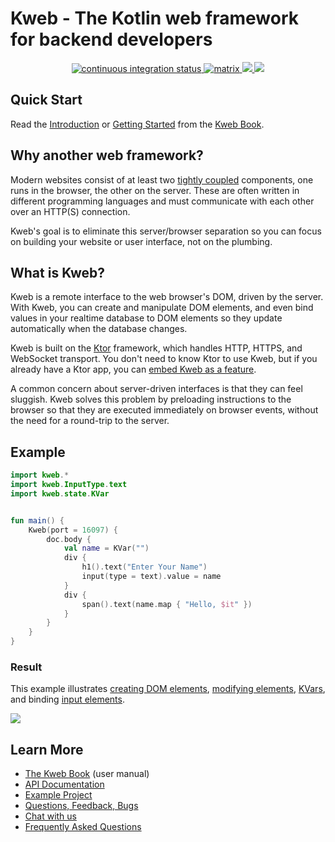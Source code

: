 # Kweb - The Kotlin web framework for backend developers

<div align="center">
  <!-- Github Actions -->
  <a href="https://github.com/kwebio/kweb-core/actions/workflows/build.yml">
    <img src="https://img.shields.io/github/workflow/status/kwebio/kweb-core/build?label=tests&style=flat-square&logo=github%20actions" alt="continuous integration status" />
  </a>
  <a href="https://matrix.to/#/#kweb:matrix.org">
    <img src="https://img.shields.io/badge/chat-matrix-blue?style=flat-square&logo=matrix&color=informational" alt="matrix" />
  </a>
  <a href="https://docs.kweb.io/book/gettingstarted.html">
    <img src="https://img.shields.io/maven-central/v/io.kweb/kweb-core?style=flat-square&logo=maven&color=blueviolet" />
  <a href="https://github.com/kwebio/kweb-core/blob/master/LICENSE">
    <img src="https://img.shields.io/github/license/kwebio/kweb-core?style=flat-square&logo=gnu&color=informational" \>
  </a>
</div>

## Quick Start

Read the [Introduction](https://docs.kweb.io/book/intro.html) or 
[Getting Started](https://docs.kweb.io/book/gettingstarted.html) from 
the [Kweb Book](https://docs.kweb.io/book/).

## Why another web framework?

Modern websites consist of at least two [tightly
coupled](https://en.wikipedia.org/wiki/Coupling_(computer_programming))
components, one runs in the browser, the other on the server. These are
often written in different programming languages and must communicate
with each other over an HTTP(S) connection.

Kweb's goal is to eliminate this server/browser separation so you can
focus on building your website or user interface, not on the plumbing.

## What is Kweb?
  
Kweb is a remote interface to the web browser's DOM, driven by the server. With Kweb, you can create and manipulate DOM elements, and even bind values in your realtime database to DOM elements so they update automatically when the database changes. 

Kweb is built on the [Ktor](https://ktor.io/) framework, which handles HTTP, HTTPS, and WebSocket transport. You don't need to know Ktor to use Kweb, but if you already have a Ktor app, you can [embed Kweb as a feature](https://github.com/kwebio/kweb-demos/blob/master/ktorFeature/src/FeatureApp.kt).

A common concern about server-driven interfaces is that they can feel sluggish. Kweb solves this problem by preloading instructions to the browser so that they are executed immediately on browser events, without the need for a round-trip to the server. 

## Example
  
```kotlin
import kweb.*
import kweb.InputType.text
import kweb.state.KVar


fun main() {
    Kweb(port = 16097) {
        doc.body {
            val name = KVar("")
            div {
                h1().text("Enter Your Name")
                input(type = text).value = name
            }
            div {
                span().text(name.map { "Hello, $it" })
            }
        }
    }
}
```

### Result

This example illustrates [creating DOM elements](https://docs.kweb.io/book/dom.html#creating-dom-elements-and-fragments),
[modifying elements](https://docs.kweb.io/book/dom.html#adding-attributes), 
[KVars](https://docs.kweb.io/book/state.html#building-blocks), and binding 
[input elements](https://docs.kweb.io/book/dom.html#input-elements).

  <kbd>
<img src="https://user-images.githubusercontent.com/23075/197428328-9a42d5e2-f6c9-43f8-9d7c-62fe1a445dab.gif" />
  </kbd>
  
## Learn More

* [The Kweb Book](http://docs.kweb.io/book) (user manual)
* [API Documentation](https://docs.kweb.io/api)
* [Example Project](https://github.com/freenet/freenetorg-website/)
* [Questions, Feedback, Bugs](https://github.com/kwebio/kweb-core/issues)
* [Chat with us](https://matrix.to/#/#kweb:matrix.org)
* [Frequently Asked Questions](https://docs.kweb.io/book/faq.html)
